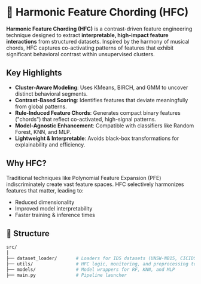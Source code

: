 # 🎼 Harmonic Feature Chording (HFC)

**Harmonic Feature Chording (HFC)** is a contrast-driven feature engineering technique designed to extract **interpretable, high-impact feature interactions** from structured datasets. Inspired by the harmony of musical chords, HFC captures co-activating patterns of features that exhibit significant behavioral contrast within unsupervised clusters.

## Key Highlights
- **Cluster-Aware Modeling**: Uses KMeans, BIRCH, and GMM to uncover distinct behavioral segments.
- **Contrast-Based Scoring**: Identifies features that deviate meaningfully from global patterns.
- **Rule-Induced Feature Chords**: Generates compact binary features ("chords") that reflect co-activated, high-signal patterns.
- **Model-Agnostic Enhancement**: Compatible with classifiers like Random Forest, KNN, and MLP.
- **Lightweight & Interpretable**: Avoids black-box transformations for explainability and efficiency.

## Why HFC?
Traditional techniques like Polynomial Feature Expansion (PFE) indiscriminately create vast feature spaces. HFC selectively harmonizes features that matter, leading to:
- Reduced dimensionality
- Improved model interpretability
- Faster training & inference times

## 📂 Structure
```bash
src/
│
├── dataset_loader/       # Loaders for IDS datasets (UNSW-NB15, CICIDS2017, etc.)
├── utils/                # HFC logic, monitoring, and preprocessing tools
├── models/               # Model wrappers for RF, KNN, and MLP
├── main.py               # Pipeline launcher
